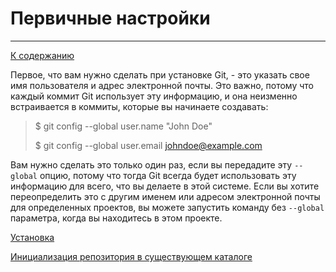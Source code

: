 # Первичные настройки
---

[К cодержанию](Содержание.md)

Первое, что вам нужно сделать при установке Git, - это указать свое имя пользователя и адрес электронной почты. Это важно, потому что каждый коммит Git использует эту информацию, и она неизменно встраивается в коммиты, которые вы начинаете создавать:

> $ git config --global user.name "John Doe"
>
> $ git config --global user.email johndoe@example.com

Вам нужно сделать это только один раз, если вы передадите эту `--global` опцию, потому что тогда Git всегда будет использовать эту информацию для всего, что вы делаете в этой системе. Если вы хотите переопределить это с другим именем или адресом электронной почты для определенных проектов, вы можете запустить команду без `--global` параметра, когда вы находитесь в этом проекте.

[Установка](Установка.md)

[Инициализация репозитория в существующем каталоге](cd.md)